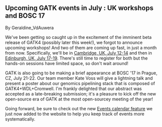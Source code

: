 ## Upcoming GATK events in July : UK workshops and BOSC 17

By Geraldine_VdAuwera

<p>We've been getting so caught up in the excitement of the imminent beta release of GATK4 (possibly later this week!), we forgot to announce upcoming workshops! And two of them are coming up fast, in just a month from now. Specifically, we'll be in <a rel="nofollow" href="https://training.csx.cam.ac.uk/bioinformatics/event/2047357">Cambridge, UK, July 12-14</a> and then in <a rel="nofollow" href="https://genomics.ed.ac.uk/services/gatk-best-practices-variant-discovery">Edinburgh, UK, July 17-19</a>. There's still time to register for both but the hands-on sessions have limited space, so don't wait around!</p>

<p>GATK is also going to be making a brief appearance at BOSC '17 in Prague, CZ, July 21-22. Our team member Kate Voss will give a lightning talk and present a poster about our genomics pipelining stack that is composed of GATK4+WDL+Cromwell. I'm frankly delighted that our abstract was accepted as a late-breaking submission; it's a pleasure to kick off the new open-source era of GATK at the most open-sourcey meeting of the year!</p>

<p>Going forward, be sure to check out the new <a rel="nofollow" href="https://software.broadinstitute.org/gatk/events">Events calendar feature</a> we just now added to the website to help you keep track of events more systematically.</p>
